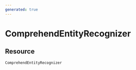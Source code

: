 ```yaml
---
generated: true
---
```


# ComprehendEntityRecognizer


## Resource

```text
ComprehendEntityRecognizer
```




